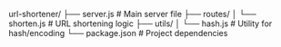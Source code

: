 url-shortener/
├── server.js         # Main server file
├── routes/
│   └── shorten.js    # URL shortening logic
├── utils/
│   └── hash.js       # Utility for hash/encoding
└── package.json      # Project dependencies